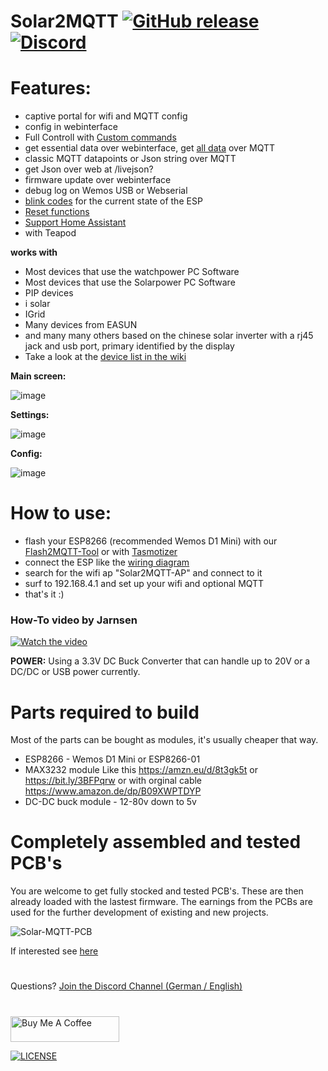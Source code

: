 # Solar2MQTT [![GitHub release](https://img.shields.io/github/release/softwarecrash/Solar2MQTT?include_prereleases=&sort=semver&color=blue)](https://github.com/softwarecrash/Solar2MQTT/releases/latest) [![Discord](https://img.shields.io/discord/1007020337482973254?logo=discord&label=Discord)](https://discord.gg/fb2nZWDExz)

# Features:
- captive portal for wifi and MQTT config
- config in webinterface
- Full Controll with [Custom commands](https://github.com/softwarecrash/Solar2MQTT/wiki/Set-parameters)
- get essential data over webinterface, get [all data](https://github.com/softwarecrash/Solar2MQTT/wiki/Datapoints-and-units) over MQTT
- classic MQTT datapoints or Json string over MQTT
- get Json over web at /livejson?
- firmware update over webinterface
- debug log on Wemos USB or Webserial
- [blink codes](https://github.com/softwarecrash/Solar2MQTT/wiki/Blink-Codes) for the current state of the ESP
- [Reset functions](https://github.com/softwarecrash/Solar2MQTT/wiki/Reset)
- [Support Home Assistant](https://github.com/softwarecrash/Solar2MQTT/wiki/HomeAssistant-integration)
- with Teapod




**works with**
- Most devices that use the watchpower PC Software
-  Most devices that use the Solarpower PC Software
- PIP devices
- i solar 
- IGrid
- Many devices from EASUN
- and many many others based on the chinese solar inverter with a rj45 jack and usb port, primary identified by the display
- Take a look at the [device list in the wiki](https://github.com/softwarecrash/Solar2MQTT/wiki/Confirmed-Working-Device-List)


**Main screen:**

![image](https://github.com/softwarecrash/Solar2MQTT/assets/17761850/de945ad5-29ad-476e-9562-a0eba1b4f2ce)

**Settings:**

![image](https://github.com/softwarecrash/Solar2MQTT/assets/17761850/075d1e66-3912-4a33-b7d3-a52da99c8553)

**Config:**

![image](https://github.com/softwarecrash/Solar2MQTT/assets/17761850/823093bf-8abe-4b7e-913f-7bac9420d108)





# How to use:
- flash your ESP8266 (recommended Wemos D1 Mini) with our [Flash2MQTT-Tool](https://all-solutions.github.io/Flash2MQTT/?get=Solar2MQTT) or with [Tasmotizer](https://github.com/tasmota/tasmotizer/releases)
- connect the ESP like the [wiring diagram](https://github.com/softwarecrash/Solar2MQTT/wiki/Wiring-Diagram)
- search for the wifi ap "Solar2MQTT-AP" and connect to it
- surf to 192.168.4.1 and set up your wifi and optional MQTT
- that's it :)

### How-To video by Jarnsen

<a href="http://www.youtube.com/watch?feature=player_embedded&v=7u8hPLdXeso" target="_blank">
 <img src="http://img.youtube.com/vi/7u8hPLdXeso/0.jpg" alt="Watch the video" />
</a>



**POWER:** Using a 3.3V DC Buck Converter that can handle up to 20V or a DC/DC or USB power currently.

# Parts required to build

Most of the parts can be bought as modules, it's usually cheaper that way.

- ESP8266 - Wemos D1 Mini or ESP8266-01
- MAX3232 module Like this https://amzn.eu/d/8t3gk5t or https://bit.ly/3BFPqrw or with orginal cable https://www.amazon.de/dp/B09XWPTDYP
- DC-DC buck module - 12-80v down to 5v

# Completely assembled and tested PCB's

You are welcome to get fully stocked and tested PCB's. These are then already loaded with the lastest firmware. The earnings from the PCBs are used for the further development of existing and new projects.

![Solar-MQTT-PCB](https://user-images.githubusercontent.com/17761850/233859179-cc9c9075-b88a-4f38-b804-bc0f409cf8ce.png)

If interested see [here](https://all-solutions.store)

#
Questions?
[Join the Discord Channel (German / English)](https://discord.gg/pAArqVsVS4)

#
[<img src="https://cdn.buymeacoffee.com/buttons/default-orange.png" alt="Buy Me A Coffee" height="41" width="174"/>](https://donate.softwarecrash.de)

[![LICENSE](https://licensebuttons.net/l/by-nc-nd/4.0/88x31.png)](https://creativecommons.org/licenses/by-nc-nd/4.0/)

